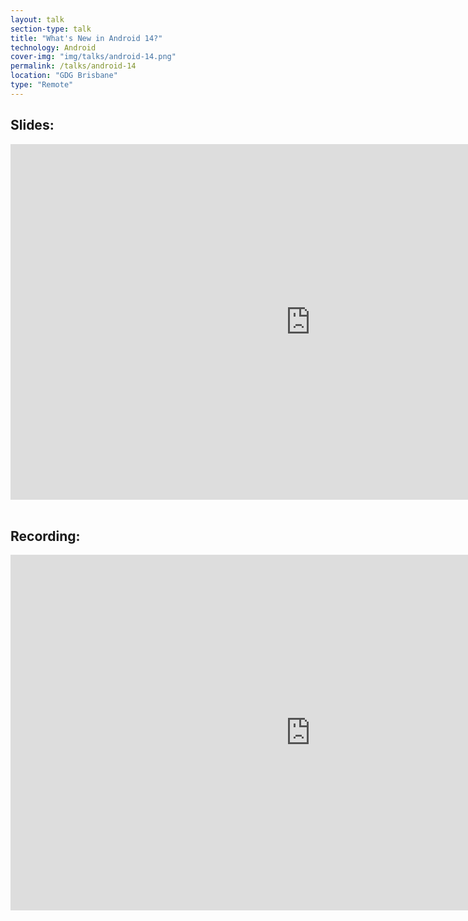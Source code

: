 ```yaml
---
layout: talk
section-type: talk
title: "What's New in Android 14?"
technology: Android
cover-img: "img/talks/android-14.png"
permalink: /talks/android-14
location: "GDG Brisbane"
type: "Remote"
---
```

## Slides:
<div class="talk-container">
    <iframe class="talk-iframe" src="https://docs.google.com/presentation/d/e/2PACX-1vQ2v57QgDu101b5rr_c38w7NEFcN7Qujej58xbdvJzIIebOe0k7m38mV_X52lfH3iOjlxCkx0d-7b3-/embed?start=false&loop=false&delayms=3000" frameborder="0" width="960" height="569" allowfullscreen="true" mozallowfullscreen="true" webkitallowfullscreen="true"></iframe>
</div>
<br>

## Recording:
<iframe width="960" height="569" src="https://www.youtube-nocookie.com/embed/3gVjdtjEry8" title="YouTube video player" frameborder="0" allow="accelerometer; autoplay; clipboard-write; encrypted-media; gyroscope; picture-in-picture; web-share" allowfullscreen></iframe>